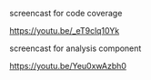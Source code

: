 

screencast for code coverage

https://youtu.be/_eT9clq10Yk

screencast for analysis component

https://youtu.be/Yeu0xwAzbh0
